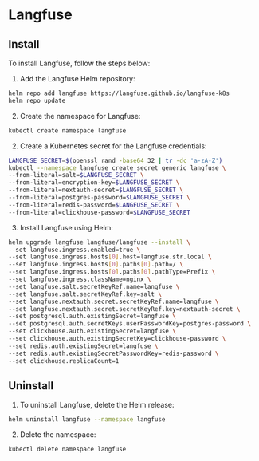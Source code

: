 # Langfuse

## Install

To install Langfuse, follow the steps below:

1. Add the Langfuse Helm repository:
```bash
helm repo add langfuse https://langfuse.github.io/langfuse-k8s
helm repo update
```

2. Create the namespace for Langfuse:
```bash
kubectl create namespace langfuse
```

2. Create a Kubernetes secret for the Langfuse credentials:
```bash
LANGFUSE_SECRET=$(openssl rand -base64 32 | tr -dc 'a-zA-Z')
kubectl --namespace langfuse create secret generic langfuse \
--from-literal=salt=$LANGFUSE_SECRET \
--from-literal=encryption-key=$LANGFUSE_SECRET \
--from-literal=nextauth-secret=$LANGFUSE_SECRET \
--from-literal=postgres-password=$LANGFUSE_SECRET \
--from-literal=redis-password=$LANGFUSE_SECRET \
--from-literal=clickhouse-password=$LANGFUSE_SECRET
```

3. Install Langfuse using Helm:
```bash
helm upgrade langfuse langfuse/langfuse --install \
--set langfuse.ingress.enabled=true \
--set langfuse.ingress.hosts[0].host=langfuse.str.local \
--set langfuse.ingress.hosts[0].paths[0].path=/ \
--set langfuse.ingress.hosts[0].paths[0].pathType=Prefix \
--set langfuse.ingress.className=nginx \
--set langfuse.salt.secretKeyRef.name=langfuse \
--set langfuse.salt.secretKeyRef.key=salt \
--set langfuse.nextauth.secret.secretKeyRef.name=langfuse \
--set langfuse.nextauth.secret.secretKeyRef.key=nextauth-secret \
--set postgresql.auth.existingSecret=langfuse \
--set postgresql.auth.secretKeys.userPasswordKey=postgres-password \
--set clickhouse.auth.existingSecret=langfuse \
--set clickhouse.auth.existingSecretKey=clickhouse-password \
--set redis.auth.existingSecret=langfuse \
--set redis.auth.existingSecretPasswordKey=redis-password \
--set clickhouse.replicaCount=1
```


## Uninstall
1. To uninstall Langfuse, delete the Helm release:
```bash
helm uninstall langfuse --namespace langfuse
```

2. Delete the namespace:
```bash
kubectl delete namespace langfuse
```
